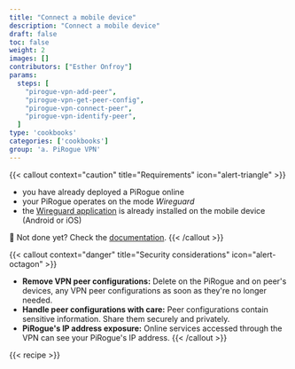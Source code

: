 ```yaml
---
title: "Connect a mobile device"
description: "Connect a mobile device"
draft: false
toc: false
weight: 2
images: []
contributors: ["Esther Onfroy"]
params:
  steps: [
    "pirogue-vpn-add-peer",
    "pirogue-vpn-get-peer-config",
    "pirogue-vpn-connect-peer",
    "pirogue-vpn-identify-peer",
  ]
type: 'cookbooks'
categories: ['cookbooks']
group: 'a. PiRogue VPN'
---
```


{{< callout context="caution" title="Requirements" icon="alert-triangle" >}}
* you have already deployed a PiRogue online
* your PiRogue operates on the mode *Wireguard*
* the [Wireguard application](https://www.wireguard.com/install/) is already installed on the mobile device (Android or iOS)

🤔 Not done yet? Check the [documentation](/cookbooks/pirogue-vpn-installation/).
{{< /callout >}}

{{< callout context="danger" title="Security considerations" icon="alert-octagon" >}}
* **Remove VPN peer configurations:** Delete on the PiRogue and on peer's devices, any VPN peer configurations as soon as they're no longer needed.
* **Handle peer configurations with care:** Peer configurations contain sensitive information. Share them securely and privately.
* **PiRogue's IP address exposure:** Online services accessed through the VPN can see your PiRogue's IP address.
{{< /callout >}}


{{< recipe >}}